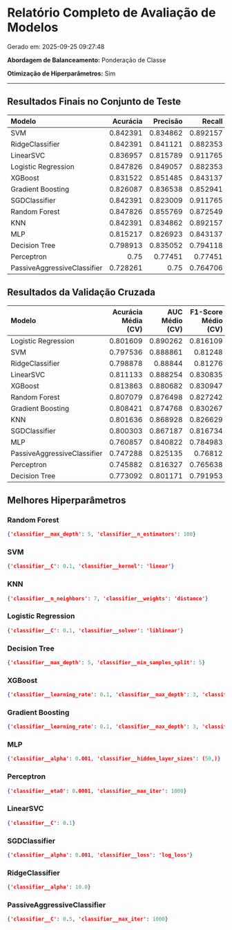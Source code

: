 # Relatório Completo de Avaliação de Modelos

Gerado em: 2025-09-25 09:27:48

**Abordagem de Balanceamento:** Ponderação de Classe

**Otimização de Hiperparâmetros:** Sim

---

## Resultados Finais no Conjunto de Teste

| Modelo                      |   Acurácia |   Precisão |   Recall |   F1-Score |      AUC |
|:----------------------------|-----------:|-----------:|---------:|-----------:|---------:|
| SVM                         |   0.842391 |   0.834862 | 0.892157 |   0.862559 | 0.925514 |
| RidgeClassifier             |   0.842391 |   0.841121 | 0.882353 |   0.861244 | 0.924199 |
| LinearSVC                   |   0.836957 |   0.815789 | 0.911765 |   0.861111 | 0.923123 |
| Logistic Regression         |   0.847826 |   0.849057 | 0.882353 |   0.865385 | 0.922764 |
| XGBoost                     |   0.831522 |   0.851485 | 0.843137 |   0.847291 | 0.919715 |
| Gradient Boosting           |   0.826087 |   0.836538 | 0.852941 |   0.84466  | 0.918699 |
| SGDClassifier               |   0.842391 |   0.823009 | 0.911765 |   0.865116 | 0.917384 |
| Random Forest               |   0.847826 |   0.855769 | 0.872549 |   0.864078 | 0.910689 |
| KNN                         |   0.842391 |   0.834862 | 0.892157 |   0.862559 | 0.899868 |
| MLP                         |   0.815217 |   0.826923 | 0.843137 |   0.834951 | 0.87494  |
| Decision Tree               |   0.798913 |   0.835052 | 0.794118 |   0.81407  | 0.870696 |
| Perceptron                  |   0.75     |   0.77451  | 0.77451  |   0.77451  | 0.828551 |
| PassiveAggressiveClassifier |   0.728261 |   0.75     | 0.764706 |   0.757282 | 0.794357 |



## Resultados da Validação Cruzada

| Modelo                      |   Acurácia Média (CV) |   AUC Médio (CV) |   F1-Score Médio (CV) |
|:----------------------------|----------------------:|-----------------:|----------------------:|
| Logistic Regression         |              0.801609 |         0.890262 |              0.816109 |
| SVM                         |              0.797536 |         0.888861 |              0.81248  |
| RidgeClassifier             |              0.798878 |         0.88844  |              0.81276  |
| LinearSVC                   |              0.811133 |         0.888254 |              0.830835 |
| XGBoost                     |              0.813863 |         0.880682 |              0.830947 |
| Random Forest               |              0.807079 |         0.876498 |              0.827242 |
| Gradient Boosting           |              0.808421 |         0.874768 |              0.830267 |
| KNN                         |              0.801636 |         0.868928 |              0.826629 |
| SGDClassifier               |              0.800303 |         0.867187 |              0.816734 |
| MLP                         |              0.760857 |         0.840822 |              0.784983 |
| PassiveAggressiveClassifier |              0.747288 |         0.825135 |              0.76812  |
| Perceptron                  |              0.745882 |         0.816327 |              0.765638 |
| Decision Tree               |              0.773092 |         0.801171 |              0.791953 |



## Melhores Hiperparâmetros

### Random Forest

```json
{'classifier__max_depth': 5, 'classifier__n_estimators': 100}
```

### SVM

```json
{'classifier__C': 0.1, 'classifier__kernel': 'linear'}
```

### KNN

```json
{'classifier__n_neighbors': 7, 'classifier__weights': 'distance'}
```

### Logistic Regression

```json
{'classifier__C': 0.1, 'classifier__solver': 'liblinear'}
```

### Decision Tree

```json
{'classifier__max_depth': 5, 'classifier__min_samples_split': 5}
```

### XGBoost

```json
{'classifier__learning_rate': 0.1, 'classifier__max_depth': 3, 'classifier__n_estimators': 50}
```

### Gradient Boosting

```json
{'classifier__learning_rate': 0.1, 'classifier__max_depth': 3, 'classifier__n_estimators': 50}
```

### MLP

```json
{'classifier__alpha': 0.001, 'classifier__hidden_layer_sizes': (50,)}
```

### Perceptron

```json
{'classifier__eta0': 0.0001, 'classifier__max_iter': 1000}
```

### LinearSVC

```json
{'classifier__C': 0.1}
```

### SGDClassifier

```json
{'classifier__alpha': 0.001, 'classifier__loss': 'log_loss'}
```

### RidgeClassifier

```json
{'classifier__alpha': 10.0}
```

### PassiveAggressiveClassifier

```json
{'classifier__C': 0.5, 'classifier__max_iter': 1000}
```

